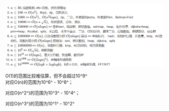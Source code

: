 ![image.png](images/WEBRESOURCE4ca62859b9aa9bf2365f5f9862ef644eimage.png)

O(1)的范围比较难估算，但不会超过10^9^\
对应O(n)的范围为10^6^ - 10^8^；

对应O(n^2^)的范围为10^3^ - 10^4^；

对应O(n^3^)的范围为10^1^ - 10^2^

